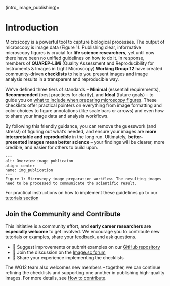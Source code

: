 (intro_image_publishing)=
# Introduction

Microscopy is a powerful tool to capture biological processes. The output of microscopy is image data (Figure 1). Publishing clear, informative microscopy figures is crucial for **life science researchers**, yet until now there have been no unified guidelines on how to do it. In response, members of **QUAREP-LiMi** (Quality Assessment and Reproducibility for Instruments & Images in Light Microscopy) **Working Group 12** have created community-driven **checklists** to help you present images and image analysis results in a transparent and reproducible way. 

We’ve defined three tiers of standards – **Minimal** (essential requirements), **Recommended** (best practices for clarity), and **Ideal** (future goals) – to guide you on [what to include when preparing microscopy figures](https://pmc.ncbi.nlm.nih.gov/articles/PMC10922596/). These checklists offer practical pointers on everything from image formatting and color choices to figure annotations (like scale bars or arrows) and even how to share your image data and analysis workflows.

By following this friendly guidance, you can remove the guesswork (and stress!) of figuring out what’s needed, and ensure your images are **more interpretable and reproducible** in the long run. Ultimately, **better-presented images mean better science** – your findings will be clearer, more credible, and easier for others to build upon.
 

```{figure} ./figures_image_publishing/intro_image_publication.png
---
alt: Overview image publicaton
align: center
name: img_publication
---
Figure 1: Microscopy image preparation workflow. The resulting images need to be processed to communicate the scientific result.  
```

For practical instructions on how to implement these guidelines go to our [tutorials section](/tutorials/intro_tutorials.md)

## Join the Community and Contribute

This initiative is a community effort, and **early career researchers are especially welcome** to get involved. We encourage you to contribute new tutorials or examples, share your feedback, and ask questions.

- 💬 Suggest improvements or submit examples on our [GitHub repository](https://github.com/QUAREP-LiMi/WG12_checklists_for_image_publishing)
- 🧠 Join the discussion on the [Image.sc forum](https://forum.image.sc/tag/quarep)  
- 🧪 Share your experience implementing the checklists

The WG12 team also welcomes new members – together, we can continue refining the checklists and supporting one another in publishing high-quality images. For more details, see [How to contribute](/other_resources/how_to_contribute.md).



<!--Notes which will not be shown on the actual page-->
